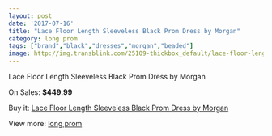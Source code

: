 ```yaml
---
layout: post
date: '2017-07-16'
title: "Lace Floor Length Sleeveless Black Prom Dress by Morgan"
category: long prom
tags: ["brand","black","dresses","morgan","beaded"]
image: http://img.transblink.com/25109-thickbox_default/lace-floor-length-sleeveless-black-prom-dress-by-morgan.jpg
---
```

Lace Floor Length Sleeveless Black Prom Dress by Morgan

On Sales: **$449.99**
<a href="https://www.transblink.com/en/long-prom/7914-lace-floor-length-sleeveless-black-prom-dress-by-morgan.html"><amp-img layout="responsive" width="600" height="600" src="//img.transblink.com/25109-thickbox_default/lace-floor-length-sleeveless-black-prom-dress-by-morgan.jpg" alt="Lace Floor Length Sleeveless Black Prom Dress by Morgan 0" /></a>
<a href="https://www.transblink.com/en/long-prom/7914-lace-floor-length-sleeveless-black-prom-dress-by-morgan.html"><amp-img layout="responsive" width="600" height="600" src="//img.transblink.com/25110-thickbox_default/lace-floor-length-sleeveless-black-prom-dress-by-morgan.jpg" alt="Lace Floor Length Sleeveless Black Prom Dress by Morgan 1" /></a>

Buy it: [Lace Floor Length Sleeveless Black Prom Dress by Morgan](https://www.transblink.com/en/long-prom/7914-lace-floor-length-sleeveless-black-prom-dress-by-morgan.html "Lace Floor Length Sleeveless Black Prom Dress by Morgan")

View more: [long prom](https://www.transblink.com/en/58-long-prom "long prom")